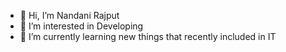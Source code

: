 - 👋 Hi, I’m Nandani Rajput
- 👀 I’m interested in Developing
- 🌱 I’m currently learning new things that recently included in IT
